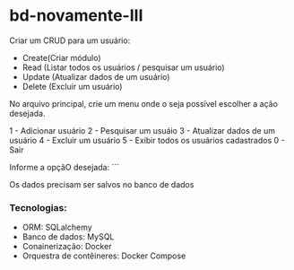 # bd-novamente-III

Criar um CRUD para um usuário:
- Create(Criar módulo)
- Read (Listar todos os usuários / pesquisar um usuário)
- Update (Atualizar dados de um usuário)
- Delete (Excluir um usuário)

No arquivo principal, crie um menu onde o seja possível escolher a  ação desejada.

1 - Adicionar usuário 
2 - Pesquisar um usuáio
3 - Atualizar dados de um usuário 
4 - Excluir um usuário
5 - Exibir todos os usuários cadastrados
0 - Sair

Informe a opçãO desejada:
´´´

Os dados precisam ser salvos no banco de dados


### Tecnologias:
- ORM: SQLalchemy 
- Banco de dados: MySQL
- Conainerização: Docker
- Orquestra de contêineres: Docker Compose
